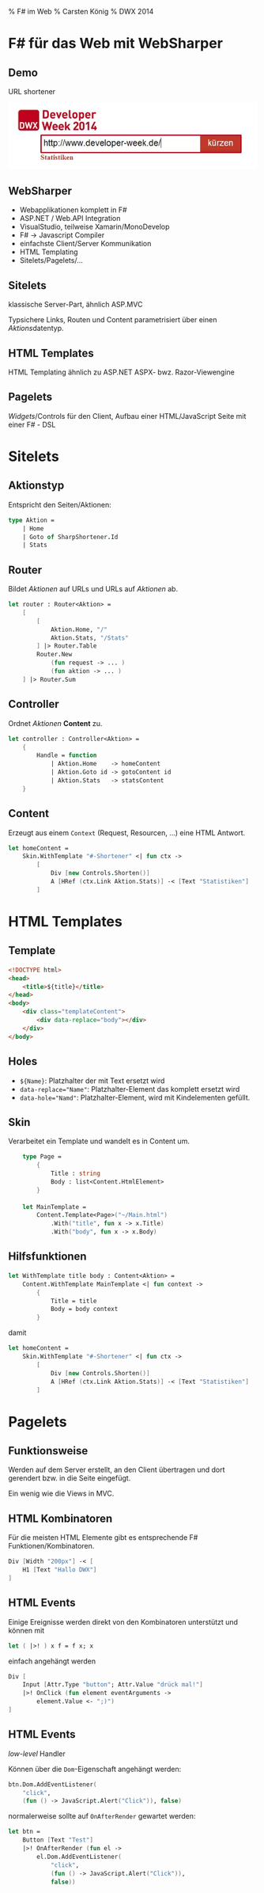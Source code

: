 % F\# im Web
% Carsten König
% DWX 2014

# F\# für das Web mit WebSharper

## Demo

URL shortener 

![App in Action](images/Home.jpg)

## WebSharper

- Webapplikationen komplett in F#
- ASP.NET / Web.API Integration
- VisualStudio, teilweise Xamarin/MonoDevelop
- F# -> Javascript Compiler
- einfachste Client/Server Kommunikation
- HTML Templating
- Sitelets/Pagelets/...

## Sitelets

klassische Server-Part, ähnlich ASP.MVC

Typsichere Links, Routen und Content parametrisiert über einen *Aktions*datentyp.

## HTML Templates

HTML Templating ähnlich zu ASP.NET ASPX- bwz. Razor-Viewengine

## Pagelets

*Widgets*/Controls für den Client, Aufbau einer HTML/JavaScript Seite mit einer
F\# - DSL

# Sitelets

## Aktionstyp

Entspricht den Seiten/Aktionen:

```fsharp
type Aktion =
    | Home
    | Goto of SharpShortener.Id 
    | Stats
```

## Router

Bildet *Aktionen* auf URLs und URLs auf *Aktionen* ab.

```fsharp
let router : Router<Aktion> =
    [
        [
            Aktion.Home, "/"
            Aktion.Stats, "/Stats"
        ] |> Router.Table
        Router.New
            (fun request -> ... )
            (fun aktion -> ... )
    ] |> Router.Sum
```

## Controller

Ordnet *Aktionen* **Content** zu.

```fsharp
let controller : Controller<Aktion> =
    {
        Handle = function
            | Aktion.Home    -> homeContent
            | Aktion.Goto id -> gotoContent id
            | Aktion.Stats   -> statsContent
    }
```

## Content

Erzeugt aus einem `Context` (Request, Resourcen, ...) eine HTML Antwort.

```fsharp
let homeContent =
    Skin.WithTemplate "#-Shortener" <| fun ctx ->
        [
            Div [new Controls.Shorten()]
            A [HRef (ctx.Link Aktion.Stats)] -< [Text "Statistiken"]
        ]
```

# HTML Templates

## Template

```html
<!DOCTYPE html>
<head>
    <title>${title}</title>
</head>
<body>
    <div class="templateContent">
        <div data-replace="body"></div>
    </div>
</body>
```

## Holes

- `${Name}`: Platzhalter der mit Text ersetzt wird
- `data-replace="Name"`: Platzhalter-Element das komplett ersetzt wird
- `data-hole="Namd"`: Platzhalter-Element, wird mit Kindelementen gefüllt.

## Skin

Verarbeitet ein Template und wandelt es in Content um.

```fsharp
    type Page =
        {
            Title : string
            Body : list<Content.HtmlElement>
        }

    let MainTemplate =
        Content.Template<Page>("~/Main.html")
            .With("title", fun x -> x.Title)
            .With("body", fun x -> x.Body)
```

## Hilfsfunktionen

```fsharp
let WithTemplate title body : Content<Aktion> =
    Content.WithTemplate MainTemplate <| fun context ->
        {
            Title = title
            Body = body context
        }
```

damit

```fsharp
let homeContent =
    Skin.WithTemplate "#-Shortener" <| fun ctx ->
        [
            Div [new Controls.Shorten()]
            A [HRef (ctx.Link Aktion.Stats)] -< [Text "Statistiken"]
        ]
```

# Pagelets

## Funktionsweise

Werden auf dem Server erstellt, an den Client übertragen und dort gerendert bzw.
in die Seite eingefügt.

Ein wenig wie die Views in MVC.

## HTML Kombinatoren

Für die meisten HTML Elemente gibt es entsprechende F\# Funktionen/Kombinatoren.

```fsharp
Div [Width "200px"] -< [
    H1 [Text "Hallo DWX"]
]
```

## HTML Events

Einige Ereignisse werden direkt von den Kombinatoren unterstützt und können mit 

```fsharp
let ( |>! ) x f = f x; x
```

einfach angehängt werden

```fsharp
Div [
    Input [Attr.Type "button"; Attr.Value "drück mal!"]
    |>! OnClick (fun element eventArguments ->
        element.Value <- ";)")
]
```

## HTML Events

*low-level* Handler

Können über die `Dom`-Eigenschaft angehängt werden:

```fsharp
btn.Dom.AddEventListener(
    "click", 
    (fun () -> JavaScript.Alert("Click")), false)
```

normalerweise sollte auf `OnAfterRender` gewartet werden:

```fsharp
let btn = 
    Button [Text "Test"]
    |>! OnAfterRender (fun el ->
        el.Dom.AddEventListener(
            "click", 
            (fun () -> JavaScript.Alert("Click")),
            false))
```